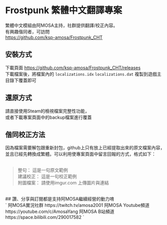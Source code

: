 # Frostpunk 繁體中文翻譯專案

繁體中文模組由阿MOSA主持，社群提供翻譯/校正內容。<br />
有興趣偕同者，可訪問<br />
 https://github.com/ksp-amosa/Frostpunk_CHT <br />

## 安裝方式
下載頁面 https://github.com/ksp-amosa/Frostpunk_CHT/releases <br />
下載檔案後，將檔案內的
`localizations.idx`
`localizations.dat`
複製到遊戲主目錄下覆蓋即可

## 還原方式
請直接使用Steam的檢視檔案完整性功能， <br />
或者下載專案頁面中的backup檔案進行覆蓋 <br />

## 偕同校正方法
因為檔案需要解包跟重新封包，github上只有放上已經提取出來的原文檔案內容，<br />
並且已經先轉換成繁體。可以利用使專案頁面中留言回報的方式，格式如下：<br />
<br />

> 整句： 這是一句原文範例<br />
> 建議校正： 這是一句校正範例<br />
> 附圖檔案： 請使用imgur.com 上傳圖片與連結<br />

<br />
## 讚、分享與訂閱都是支持阿MOSA繼續經營的動力唷 <br />
`
阿MOSA實況社群  https://twitch.tv/amosa2001
阿MOSA Youtube頻道  https://youtube.com/c/AmosaYang
阿MOSA B站頻道  https://space.bilibili.com/290017582
`
